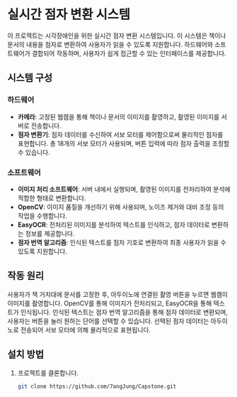 # 실시간 점자 변환 시스템

이 프로젝트는 시각장애인을 위한 실시간 점자 변환 시스템입니다. 이 시스템은 책이나 문서의 내용을 점자로 변환하여 사용자가 읽을 수 있도록 지원합니다. 하드웨어와 소프트웨어가 결합되어 작동하며, 사용자가 쉽게 접근할 수 있는 인터페이스를 제공합니다.

## 시스템 구성

### 하드웨어
- **카메라**: 고정된 웹캠을 통해 책이나 문서의 이미지를 촬영하고, 촬영된 이미지를 서버로 전송합니다.
- **점자 변환기**: 점자 데이터를 수신하여 서보 모터를 제어함으로써 물리적인 점자를 표현합니다. 총 18개의 서보 모터가 사용되며, 버튼 입력에 따라 점자 출력을 조정할 수 있습니다.

### 소프트웨어
- **이미지 처리 소프트웨어**: 서버 내에서 실행되며, 촬영된 이미지를 전처리하여 분석에 적합한 형태로 변환합니다.
- **OpenCV**: 이미지 품질을 개선하기 위해 사용되며, 노이즈 제거와 대비 조정 등의 작업을 수행합니다.
- **EasyOCR**: 전처리된 이미지를 분석하여 텍스트를 인식하고, 점자 데이터로 변환하는 정보를 제공합니다.
- **점자 번역 알고리즘**: 인식된 텍스트를 점자 기호로 변환하여 최종 사용자가 읽을 수 있도록 지원합니다.

## 작동 원리

사용자가 책 거치대에 문서를 고정한 후, 아두이노에 연결된 촬영 버튼을 누르면 웹캠이 이미지를 촬영합니다. OpenCV를 통해 이미지가 전처리되고, EasyOCR을 통해 텍스트가 인식됩니다. 인식된 텍스트는 점자 번역 알고리즘을 통해 점자 데이터로 변환되며, 사용자는 버튼을 눌러 원하는 단어를 선택할 수 있습니다. 선택된 점자 데이터는 아두이노로 전송되어 서보 모터에 의해 물리적으로 표현됩니다.

## 설치 방법

1. 프로젝트를 클론합니다.
   ```bash
   git clone https://github.com/7angJung/Capstone.git
